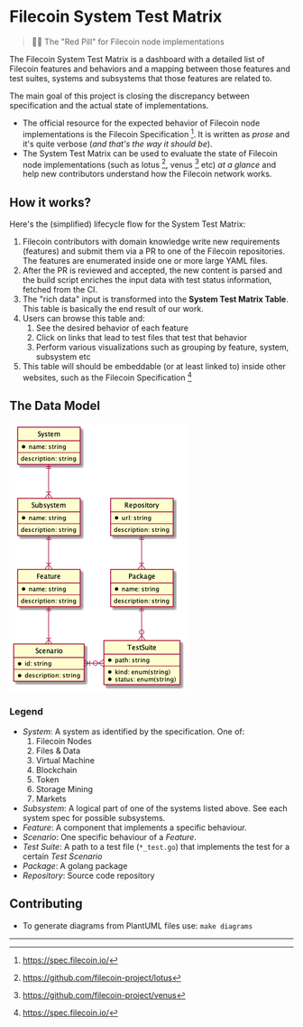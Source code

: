 # Filecoin System Test Matrix

> 💊😎 The "Red Pill" for Filecoin node implementations

The Filecoin System Test Matrix is a dashboard with a detailed list of Filecoin features and behaviors and a mapping between those features and test suites, systems and subsystems that those features are related to.

The main goal of this project is closing the discrepancy between specification and the actual state of implementations.

- The official resource for the expected behavior of Filecoin node implementations is the Filecoin Specification [^1]. It is written as *prose* and it's quite verbose (*and that's the way it should be*).
- The System Test Matrix can be used to evaluate the state of Filecoin node implementations (such as lotus [^2], venus [^3] etc) *at a glance* and help new contributors understand how the Filecoin network works. 

## How it works?

Here's the (simplified) lifecycle flow for the System Test Matrix:

1. Filecoin contributors with domain knowledge write new requirements (features) and submit them via a PR to one of the Filecoin repositories. The features are enumerated inside one or more large YAML files.
2. After the PR is reviewed and accepted, the new content is parsed and the build script enriches the input data with test status information, fetched from the CI.
3. The "rich data" input is transformed into the **System Test Matrix Table**. This table is basically the end result of our work. 
4. Users can browse this table and:
    1. See the desired behavior of each feature
    2. Click on links that lead to test files that test that behavior
    3. Perform various visualizations such as grouping by feature, system, subsystem etc
5. This table will should be embeddable (or at least linked to) inside other websites, such as the Filecoin Specification [^1]

## The Data Model

![ER Diagram](diagrams/ER.png)

### Legend
- _System_: A system as identified by the specification. One of: 
    1. Filecoin Nodes
    2. Files & Data
    3. Virtual Machine
    4. Blockchain
    5. Token
    6. Storage Mining
    7. Markets
- _Subsystem_: A logical part of one of the systems listed above. See each system spec for possible subsystems.
- _Feature_: A component that implements a specific behaviour.
- _Scenario_: One specific behaviour of a _Feature_.
- _Test Suite_: A path to a test file (`*_test.go`) that implements the test for a certain _Test Scenario_
- _Package_: A golang package
- _Repository_: Source code repository

## Contributing

- To generate diagrams from PlantUML files use: `make diagrams`

---
[^1]: https://spec.filecoin.io/
[^2]: https://github.com/filecoin-project/lotus
[^3]: https://github.com/filecoin-project/venus
[^4]: https://spec.filecoin.io/#section-systems.filecoin_files.piece.data-representation